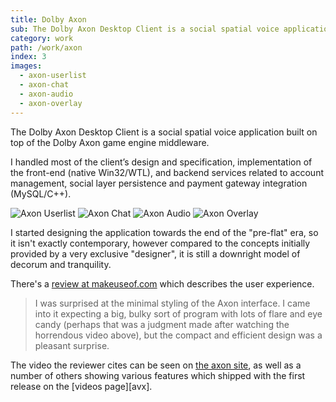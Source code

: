 ```yaml
---
title: Dolby Axon
sub: The Dolby Axon Desktop Client is a social spatial voice application built on top of the Dolby Axon game engine middleware.
category: work
path: /work/axon
index: 3
images:
  - axon-userlist
  - axon-chat
  - axon-audio
  - axon-overlay
---
```


The Dolby Axon Desktop Client is a social spatial voice application built on top of the Dolby Axon game engine middleware.

I handled most of the client’s design and specification, implementation of the front-end (native Win32/WTL), and backend services related to account management, social layer persistence and payment gateway integration (MySQL/C++).

![Axon Userlist](axon-userlist)
![Axon Chat](axon-chat)
![Axon Audio](axon-audio)
![Axon Overlay](axon-overlay)

I started designing the application towards the end of the "pre-flat" era, so it isn't exactly contemporary, however compared to the concepts initially provided by a very exclusive "designer", it is still a downright model of decorum and tranquility.

There's a [review at makeuseof.com][mu] which describes the user experience.

> I was surprised at the minimal styling of the Axon interface. I came into it expecting a big, bulky sort of program with lots of flare and eye candy (perhaps that was a judgment made after watching the horrendous video above), but the compact and efficient design was a pleasant surprise.

The video the reviewer cites can be seen on [the axon site][ax], as well as a number of others showing various features which shipped with the first release on the [videos page][avx].

[ax]: http://axon.dolby.com
[axv]: http://axon.dolby.com/videos.php
[mu]: http://www.makeuseof.com/tag/live-the-game-use-dolby-axon-for-real-directional-voice-chat/
